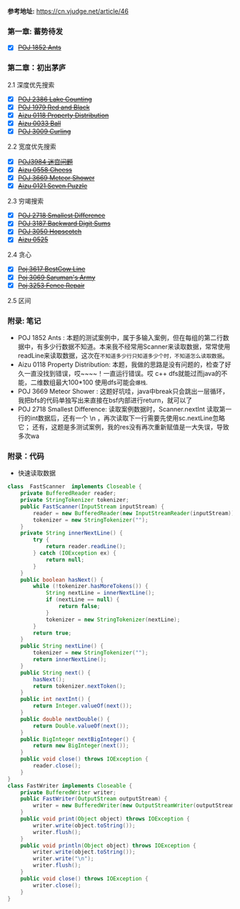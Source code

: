 
**参考地址:** https://cn.vjudge.net/article/46
 
### 第一章: 蓄势待发
 - [X] [~~POJ 1852 Ants~~ ](https://cn.vjudge.net/problem/POJ-1852)
### 第二章：初出茅庐
2.1 深度优先搜索
 - [X] [~~POJ 2386 Lake Counting~~](https://cn.vjudge.net/problem/POJ-2386)
 - [X] [~~POJ 1979 Red and Black~~](https://cn.vjudge.net/problem/POJ-1979)
 - [X] [~~Aizu 0118 Property Distribution~~](https://cn.vjudge.net/problem/Aizu-0118)
 - [X] [~~Aizu 0033 Ball~~](https://cn.vjudge.net/problem/Aizu-0033)
 - [X] [~~POJ 3009 Curling~~](https://cn.vjudge.net/problem/POJ-3009)
 
2.2 宽度优先搜索
 - [X] [~~POJ3984 迷宫问题~~](https://cn.vjudge.net/problem/POJ-3984)
 - [X] [~~Aizu 0558 Cheess~~](https://cn.vjudge.net/problem/Aizu-0558)
 - [X] [~~POJ 3669 Meteor Shower~~](https://cn.vjudge.net/problem/POJ-3669#author=s19435631)
 - [X] [~~Aizu 0121 Seven Puzzle~~](https://cn.vjudge.net/problem/Aizu-0121)

2.3 穷竭搜索
 - [X] [~~POJ 2718 Smallest Difference~~](https://cn.vjudge.net/problem/POJ-2718#author=s19435631)
 - [X] [~~POJ 3187 Backward Digit Sums~~](https://cn.vjudge.net/problem/POJ-3187)
 - [X] [~~POJ 3050 Hopscotch~~](https://cn.vjudge.net/problem/POJ-3050)
 - [X] [~~Aizu 0525~~](https://cn.vjudge.net/problem/Aizu-0525)

2.4 贪心
 - [X] [~~Poj 3617 BestCow Line~~](https://cn.vjudge.net/problem/POJ-3617)
 - [X] [~~Poj 3069 Saruman's Army~~](https://cn.vjudge.net/problem/POJ-3069)
 - [X] [~~Poj 3253 Fence Repair~~](https://cn.vjudge.net/problem/POJ-3253)
   
2.5 区间
   
    
### 附录: 笔记
- POJ 1852 Ants : 
  本题的测试案例中，属于多输入案例，但在每组的第二行数据中，有多少行数据不知道。本来我不经常用Scanner来读取数据，常常使用readLine来读取数据，这次在`不知道多少行只知道多少个时，不知道怎么读取数据`。 
- Aizu 0118 Property Distribution:
  本题，我做的思路是没有问题的，检查了好久一直没找到错误，哎~~~~！一直运行错误。哎 c++ dfs就能过而java的不能，二维数组最大100*100
  使用dfs可能会`爆栈`.
- POJ 3669 Meteor Shower :
  这题好坑哇，java中break只会跳出一层循环，我把bfs的代码单独写出来直接在bsf内部进行return，就可以了
- POJ 2718 Smallest Difference:
  读取案例数据时，Scanner.nextInt 读取第一行的int数据后，还有一个 \n ，再次读取下一行需要先使用sc.nextLine忽略它；
  还有，这题是多测试案例，我的res没有再次重新赋值是一大失误，导致多次wa
### 附录：代码
 - 快速读取数据
```java
class  FastScanner  implements Closeable {
    private BufferedReader reader;
    private StringTokenizer tokenizer;
    public FastScanner(InputStream inputStream) {
        reader = new BufferedReader(new InputStreamReader(inputStream));
        tokenizer = new StringTokenizer("");
    }
    private String innerNextLine() {
        try {
            return reader.readLine();
        } catch (IOException ex) {
            return null;
        }
    }
    public boolean hasNext() {
        while (!tokenizer.hasMoreTokens()) {
            String nextLine = innerNextLine();
            if (nextLine == null) {
                return false;
            }
            tokenizer = new StringTokenizer(nextLine);
        }
        return true;
    }
    public String nextLine() {
        tokenizer = new StringTokenizer("");
        return innerNextLine();
    }
    public String next() {
        hasNext();
        return tokenizer.nextToken();
    }
    public int nextInt() {
        return Integer.valueOf(next());
    }
    public double nextDouble() {
        return Double.valueOf(next());
    }
    public BigInteger nextBigInteger() {
        return new BigInteger(next());
    }
    public void close() throws IOException {
        reader.close();
    }
}
class FastWriter implements Closeable {
    private BufferedWriter writer;
    public FastWriter(OutputStream outputStream) {
        writer = new BufferedWriter(new OutputStreamWriter(outputStream));
    }
    public void print(Object object) throws IOException {
        writer.write(object.toString());
        writer.flush();
    }
    public void println(Object object) throws IOException {
        writer.write(object.toString());
        writer.write("\n");
        writer.flush();
    }
    public void close() throws IOException {
        writer.close();
    }
}
```
 